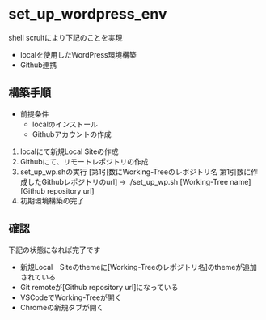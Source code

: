 # set_up_wordpress_env

shell scruitにより下記のことを実現
- localを使用したWordPress環境構築
- Github連携

## 構築手順

- 前提条件 
  - localのインストール
  - Githubアカウントの作成
 
1. localにて新規Local Siteの作成
2. Githubにて、リモートレポジトリの作成
3. set_up_wp.shの実行 [第1引数にWorking-Treeのレポジトリ名 第1引数に作成したGithubレポジトリのurl]
→ ./set_up_wp.sh [Working-Tree name] [Github repository url]
4. 初期環境構築の完了

## 確認
下記の状態になれば完了です
- 新規Local　Siteのthemeに[Working-Treeのレポジトリ名]のthemeが追加されている
- Git remoteが[Github repository url]になっている
- VSCodeでWorking-Treeが開く
- Chromeの新規タブが開く
